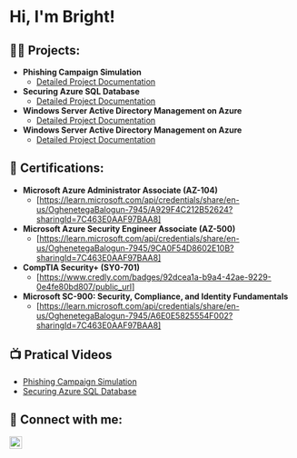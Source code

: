<h1>Hi, I'm Bright! </h1>

<h2>👨‍💻 Projects:</h2>

- <b>Phishing Campaign Simulation</b>
  - [Detailed Project Documentation](https://github.com/tegabalogun/-Phishing-Campaign-Simulation/blob/main/README.md)
- <b>Securing Azure SQL Database</b>
  - [Detailed Project Documentation](https://github.com/tegabalogun/Securing-Azure-SQL-Database)
 - <b>Windows Server Active Directory Management on Azure</b>
    - [Detailed Project Documentation](https://github.com/tegabalogun/Windows-Server-Active-Directory-Management-on-Azure/blob/main/README.md)
- <b>Windows Server Active Directory Management on Azure</b>
    - [Detailed Project Documentation](https://github.com/tegabalogun/Windows-Server-Active-Directory-Management-on-Azure/blob/main/README.md)

 
<h2>📖 Certifications:</h2>

- <b>Microsoft Azure Administrator Associate (AZ-104)</b>
  - [https://learn.microsoft.com/api/credentials/share/en-us/OghenetegaBalogun-7945/A929F4C212B52624?sharingId=7C463E0AAF97BAA8]
- <b>Microsoft Azure Security Engineer Associate (AZ-500)</b>
  - [https://learn.microsoft.com/api/credentials/share/en-us/OghenetegaBalogun-7945/9CA0F54D8602E10B?sharingId=7C463E0AAF97BAA8]
- <b>CompTIA Security+ (SY0-701)</b>
  - [https://www.credly.com/badges/92dcea1a-b9a4-42ae-9229-0e4fe80bd807/public_url]
- <b>Microsoft SC-900: Security, Compliance, and Identity Fundamentals</b>
  - [https://learn.microsoft.com/api/credentials/share/en-us/OghenetegaBalogun-7945/A6E0E5825554F002?sharingId=7C463E0AAF97BAA8]

<h2>📺 Pratical Videos</h2>

- [Phishing Campaign Simulation](https://www.linkedin.com/posts/bright-balogun_phishing-passwordlesssecurity-cloudsecurity-activity-7247304808481665025-9kno?utm_source=share&utm_medium=member_desktop)
- [Securing Azure SQL Database](https://www.linkedin.com/posts/bright-balogun_azure-cloudsecurity-databasesecurity-activity-7255613632250556416-EMgb?utm_source=share&utm_medium=member_desktop)


<h2> 🤳 Connect with me:</h2>

[<img align="left" alt="JoshMadakor | LinkedIn" width="22px" src="https://cdn.jsdelivr.net/npm/simple-icons@v3/icons/linkedin.svg" />][linkedin]


[linkedin]: HTTP://linkedin.com/in/bright-balogun

